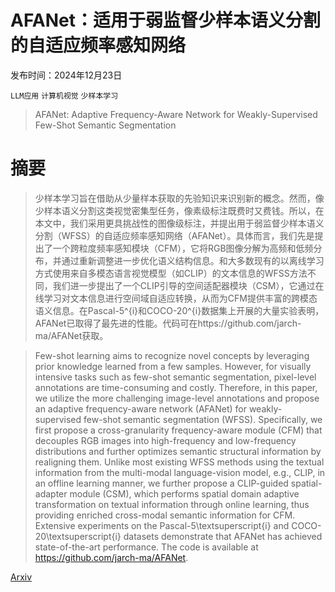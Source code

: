 # AFANet：适用于弱监督少样本语义分割的自适应频率感知网络

发布时间：2024年12月23日

`LLM应用` `计算机视觉` `少样本学习`

> AFANet: Adaptive Frequency-Aware Network for Weakly-Supervised Few-Shot Semantic Segmentation

# 摘要

> 少样本学习旨在借助从少量样本获取的先验知识来识别新的概念。然而，像少样本语义分割这类视觉密集型任务，像素级标注既费时又费钱。所以，在本文中，我们采用更具挑战性的图像级标注，并提出用于弱监督少样本语义分割（WFSS）的自适应频率感知网络（AFANet）。具体而言，我们先是提出了一个跨粒度频率感知模块（CFM），它将RGB图像分解为高频和低频分布，并通过重新调整进一步优化语义结构信息。和大多数现有的以离线学习方式使用来自多模态语言视觉模型（如CLIP）的文本信息的WFSS方法不同，我们进一步提出了一个CLIP引导的空间适配器模块（CSM），它通过在线学习对文本信息进行空间域自适应转换，从而为CFM提供丰富的跨模态语义信息。在Pascal-5^{i}和COCO-20^{i}数据集上开展的大量实验表明，AFANet已取得了最先进的性能。代码可在https://github.com/jarch-ma/AFANet获取。

> Few-shot learning aims to recognize novel concepts by leveraging prior knowledge learned from a few samples. However, for visually intensive tasks such as few-shot semantic segmentation, pixel-level annotations are time-consuming and costly. Therefore, in this paper, we utilize the more challenging image-level annotations and propose an adaptive frequency-aware network (AFANet) for weakly-supervised few-shot semantic segmentation (WFSS). Specifically, we first propose a cross-granularity frequency-aware module (CFM) that decouples RGB images into high-frequency and low-frequency distributions and further optimizes semantic structural information by realigning them. Unlike most existing WFSS methods using the textual information from the multi-modal language-vision model, e.g., CLIP, in an offline learning manner, we further propose a CLIP-guided spatial-adapter module (CSM), which performs spatial domain adaptive transformation on textual information through online learning, thus providing enriched cross-modal semantic information for CFM. Extensive experiments on the Pascal-5\textsuperscript{i} and COCO-20\textsuperscript{i} datasets demonstrate that AFANet has achieved state-of-the-art performance. The code is available at https://github.com/jarch-ma/AFANet.

[Arxiv](https://arxiv.org/abs/2412.17601)
